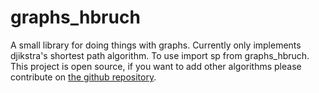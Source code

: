 # graphs_hbruch

A small library for doing things with graphs. Currently only implements djikstra's shortest path algorithm. 
To use import sp from graphs_hbruch. This project is open source, if you want to add other algorithms please contribute on [the github repository](https://github.com/HannahBruch/graphs_hbruch).